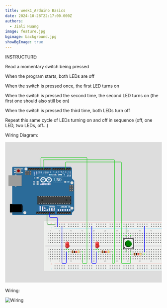 ```yaml
---
title: week1_Arduino Basics
date: 2024-10-28T22:17:00.000Z
authors:
  - Jiali Huang
image: feature.jpg
bgimage: background.jpg
showBgImage: true
---
```

INSTRUCTURE:

Read a momentary switch being pressed

When the program starts, both LEDs are off

When the switch is pressed once, the first LED turns on

When the switch is pressed the second time, the second LED turns on (the first one should also still be on)

When the switch is pressed the third time, both LEDs turn off

Repeat this same cycle of LEDs turning on and off in sequence (off, one LED, two LEDs, off…)



Wiring Diagram:

![wiring diagram](wiring-diagram.png)

Wiring:

![Wiring](wiring.jpg)
